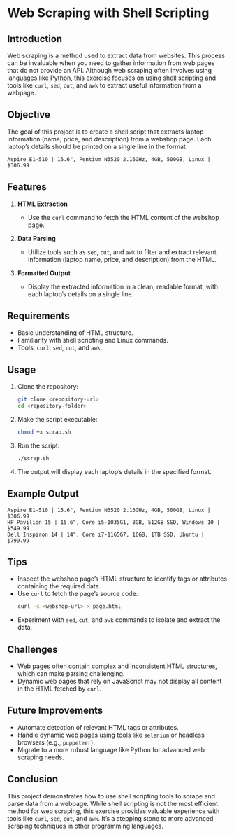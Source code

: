 # Web Scraping with Shell Scripting

## Introduction
Web scraping is a method used to extract data from websites. This process can be invaluable when you need to gather information from web pages that do not provide an API. Although web scraping often involves using languages like Python, this exercise focuses on using shell scripting and tools like `curl`, `sed`, `cut`, and `awk` to extract useful information from a webpage.

## Objective
The goal of this project is to create a shell script that extracts laptop information (name, price, and description) from a webshop page. Each laptop’s details should be printed on a single line in the format:

```
Aspire E1-510 | 15.6", Pentium N3520 2.16GHz, 4GB, 500GB, Linux | $306.99
```

## Features
1. **HTML Extraction**
   - Use the `curl` command to fetch the HTML content of the webshop page.

2. **Data Parsing**
   - Utilize tools such as `sed`, `cut`, and `awk` to filter and extract relevant information (laptop name, price, and description) from the HTML.

3. **Formatted Output**
   - Display the extracted information in a clean, readable format, with each laptop’s details on a single line.

## Requirements
- Basic understanding of HTML structure.
- Familiarity with shell scripting and Linux commands.
- Tools: `curl`, `sed`, `cut`, and `awk`.

## Usage
1. Clone the repository:
   ```bash
   git clone <repository-url>
   cd <repository-folder>
   ```

2. Make the script executable:
   ```bash
   chmod +x scrap.sh
   ```

3. Run the script:
   ```bash
   ./scrap.sh
   ```

4. The output will display each laptop’s details in the specified format.

## Example Output
```
Aspire E1-510 | 15.6", Pentium N3520 2.16GHz, 4GB, 500GB, Linux | $306.99
HP Pavilion 15 | 15.6", Core i5-1035G1, 8GB, 512GB SSD, Windows 10 | $549.99
Dell Inspiron 14 | 14", Core i7-1165G7, 16GB, 1TB SSD, Ubuntu | $799.99
```

## Tips
- Inspect the webshop page’s HTML structure to identify tags or attributes containing the required data.
- Use `curl` to fetch the page’s source code:
  ```bash
  curl -s <webshop-url> > page.html
  ```
- Experiment with `sed`, `cut`, and `awk` commands to isolate and extract the data.

## Challenges
- Web pages often contain complex and inconsistent HTML structures, which can make parsing challenging.
- Dynamic web pages that rely on JavaScript may not display all content in the HTML fetched by `curl`.

## Future Improvements
- Automate detection of relevant HTML tags or attributes.
- Handle dynamic web pages using tools like `selenium` or headless browsers (e.g., `puppeteer`).
- Migrate to a more robust language like Python for advanced web scraping needs.

## Conclusion
This project demonstrates how to use shell scripting tools to scrape and parse data from a webpage. While shell scripting is not the most efficient method for web scraping, this exercise provides valuable experience with tools like `curl`, `sed`, `cut`, and `awk`. It’s a stepping stone to more advanced scraping techniques in other programming languages.

